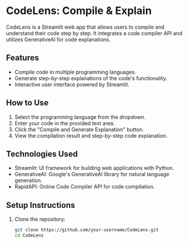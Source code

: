 # CodeLens: Compile & Explain

CodeLens is a Streamlit web app that allows users to compile and understand their code step by step. It integrates a code compiler API and utilizes GenerativeAI for code explanations.

## Features

- Compile code in multiple programming languages.
- Generate step-by-step explanations of the code's functionality.
- Interactive user interface powered by Streamlit.

## How to Use

1. Select the programming language from the dropdown.
2. Enter your code in the provided text area.
3. Click the "Compile and Generate Explanation" button.
4. View the compilation result and step-by-step code explanation.

## Technologies Used

- Streamlit: UI framework for building web applications with Python.
- GenerativeAI: Google's GenerativeAI library for natural language generation.
- RapidAPI: Online Code Compiler API for code compilation.

## Setup Instructions

1. Clone the repository:

   ```bash
   git clone https://github.com/your-username/CodeLens.git
   cd CodeLens
